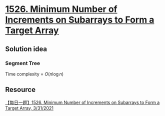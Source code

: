 # [1526. Minimum Number of Increments on Subarrays to Form a Target Array](https://leetcode.com/problems/minimum-number-of-increments-on-subarrays-to-form-a-target-array/description/)

## Solution idea
### Segment Tree

Time complexity = $O(n\log n)$

## Resource
[【每日一题】1526. Minimum Number of Increments on Subarrays to Form a Target Array, 3/31/2021](https://www.youtube.com/watch?v=LA8NMbeF4Xg&ab_channel=HuifengGuan)